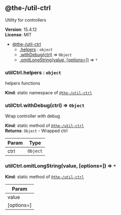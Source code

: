<!--- Code generated by @the-/script-doc. DO NOT EDIT. -->

<a name="module_@the-/util-ctrl"></a>

## @the-/util-ctrl
Utility for controllers

**Version**: 15.4.12  
**License**: MIT  

* [@the-/util-ctrl](#module_@the-/util-ctrl)
    * [.helpers](#module_@the-/util-ctrl.helpers) : <code>object</code>
    * [.withDebug(ctrl)](#module_@the-/util-ctrl.withDebug) ⇒ <code>Object</code>
    * [.omitLongString(value, [options&#x3D;])](#module_@the-/util-ctrl.omitLongString) ⇒ <code>\*</code>

<a name="module_@the-/util-ctrl.helpers"></a>

### utilCtrl.helpers : <code>object</code>
helpers functions

**Kind**: static namespace of [<code>@the-/util-ctrl</code>](#module_@the-/util-ctrl)  
<a name="module_@the-/util-ctrl.withDebug"></a>

### utilCtrl.withDebug(ctrl) ⇒ <code>Object</code>
Wrap controller with debug

**Kind**: static method of [<code>@the-/util-ctrl</code>](#module_@the-/util-ctrl)  
**Returns**: <code>Object</code> - Wrapped ctrl  

| Param | Type |
| --- | --- |
| ctrl | <code>Object</code> | 

<a name="module_@the-/util-ctrl.omitLongString"></a>

### utilCtrl.omitLongString(value, [options&#x3D;]) ⇒ <code>\*</code>
**Kind**: static method of [<code>@the-/util-ctrl</code>](#module_@the-/util-ctrl)  

| Param |
| --- |
| value | 
| [options=] | 

